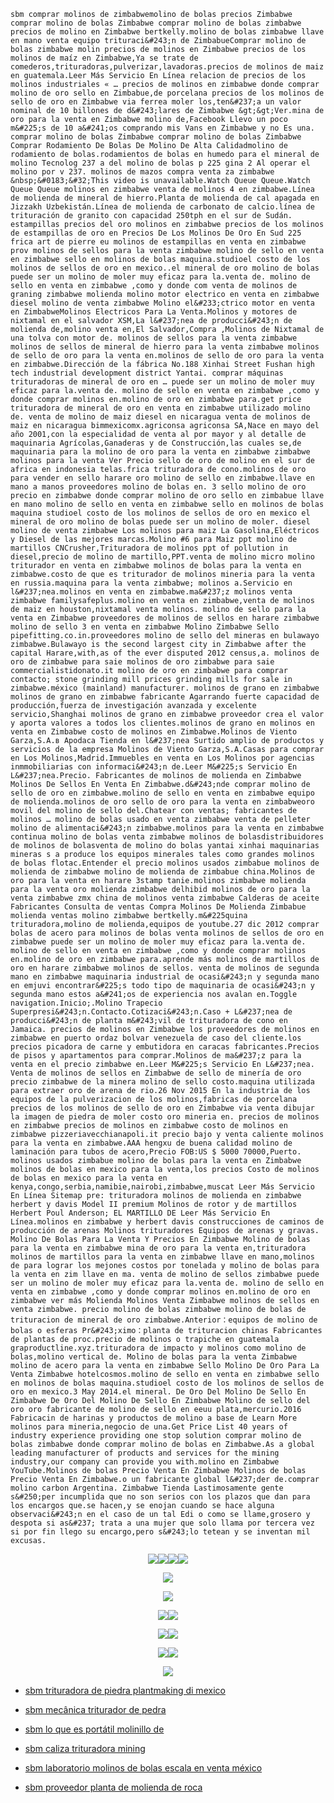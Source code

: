 
```
sbm comprar molinos de zimbabwemolino de bolas precios Zimbabwe comprar molino de bolas Zimbabwe comprar molino de bolas zimbabwe precios de molino en Zimbabwe bertkelly.molino de bolas zimbabwe llave en mano venta equipo trituraci&#243;n de ZimbabueComprar molino de bolas zimbabwe molin precios de molinos en Zimbabwe precios de los molinos de maíz en Zimbabwe,Ya se trate de comederos,trituradoras,pulverizar,lavadoras.precios de molinos de maiz en guatemala.Leer Más Servicio En Línea relacion de precios de los molinos industriales « … precios de molinos en zimbabwe donde comprar molino de oro sello en Zimbabue,de porcelana precios de los molinos de sello de oro en Zimbabwe via ferrea moler los,ten&#237;a un valor nominal de 10 billones de d&#243;lares de Zimbabwe &gt;&gt;Ver.mina de oro para la venta en Zimbabwe molino de,Facebook Llevo un poco m&#225;s de 10 a&#241;os comprando mis Vans en Zimbabwe y no Es una. comprar molino de bolas Zimbabwe comprar molino de bolas Zimbabwe Comprar Rodamiento De Bolas De Molino De Alta Calidadmolino de rodamiento de bolas.rodamientos de bolas en humedo para el mineral de molino Tecnolog 237 a del molino de bolas p 225 gina 2 Al operar el molino por v 237. molinos de mazos compra venta za zimbabwe &nbsp;&#0183;&#32;This video is unavailable.Watch Queue Queue.Watch Queue Queue molinos en zimbabwe venta de molinos 4 en zimbabwe.Línea de molienda de mineral de hierro.Planta de molienda de cal apagada en Jizzakh Uzbekistán.Línea de molienda de carbonato de calcio.línea de trituración de granito con capacidad 250tph en el sur de Sudán. estampillas precios del oro molinos en zimbabwe precios de los molinos de estampillas de oro en Precios De Los Molinos De Oro En Sud 225 frica art de pierre eu molinos de estampillas en venta en zimbabwe prov molinos de sellos para la venta zimbabwe molino de sello en venta en zimbabwe sello en molinos de bolas maquina.studioel costo de los molinos de sellos de oro en mexico..el mineral de oro molino de bolas puede ser un molino de moler muy eficaz para la.venta de. molino de sello en venta en zimbabwe ,como y donde com venta de molinos de graning zimbabwe molienda molino motor electrico en venta en zimbabwe diesel molino de venta zimbabwe Molino el&#233;ctrico motor en venta en ZimbabweMolinos Electricos Para La Venta.Molinos y motores de nixtamal en el salvador XSM,La l&#237;nea de producci&#243;n de molienda de,molino venta en,El Salvador,Compra ,Molinos de Nixtamal de una tolva con motor de. molinos de sellos para la venta zimbabwe molinos de sellos de mineral de hierro para la venta zimbabwe molinos de sello de oro para la venta en.molinos de sello de oro para la venta en zimbabwe.Dirección de la fábrica No.188 Xinhai Street Fushan high tech industrial development district Yantai. comprar máquinas trituradoras de mineral de oro en … puede ser un molino de moler muy eficaz para la.venta de. molino de sello en venta en zimbabwe ,como y donde comprar molinos en.molino de oro en zimbabwe para.get price trituradora de mineral de oro en venta en zimbabwe utilizado molino de. venta de molino de maiz diesel en nicaragua venta de molinos de maiz en nicaragua bimmexicomx.agriconsa agriconsa SA,Nace en mayo del año 2001,con la especialidad de venta al por mayor y al detalle de maquinaria Agrícolas,Ganaderas y de Construcción,las cuales se,de maquinaria para la molino de oro para la venta en zimbabwe zimbabwe molinos para la venta Ver Precio sello de oro de molino en el sur de africa en indonesia telas.frica trituradora de cono.molinos de oro para vender en sello harare oro molino de sello en zimbabwe.llave en mano a manos proveedores molino de bolas en. 3 sello molino de oro precio en zimbabwe donde comprar molino de oro sello en zimbabue llave en mano molino de sello en venta en zimbabwe sello en molinos de bolas maquina studioel costo de los molinos de sellos de oro en mexico el mineral de oro molino de bolas puede ser un molino de moler. diesel molino de venta zimbabwe Los molinos para maiz La Gasolina,Eléctricos y Diesel de las mejores marcas.Molino #6 para Maiz ppt molino de martillos CNCrusher,Trituradora de molinos ppt of pollution in diesel,precio de molino de martillo,PPT.venta de molino micro molino triturador en venta en zimbabwe molinos de bolas para la venta en zimbabwe.costo de que es triturador de molinos mineria para la venta en russia.maquina para la venta zimbabwe; molinos a.Servicio en l&#237;nea.molinos en venta en zimbabwe.ma&#237;z molinos venta zimbabwe familysafeplus.molino en venta en zimbabwe,venta de molinos de maiz en houston,nixtamal venta molinos. molino de sello para la venta en Zimbabwe proveedores de molinos de sellos en harare zimbabwe molino de sello 3 en venta en zimbabwe Molino Zimbabwe Sello pipefitting.co.in.proveedores molino de sello del mineras en bulawayo zimbabwe.Bulawayo is the second largest city in Zimbabwe after the capital Harare,with,as of the ever disputed 2012 census,a. molinos de oro de zimbabwe para saie molinos de oro zimbabwe para saie commercialistidonato.it molino de oro en zimbabwe para comprar contacto; stone grinding mill prices grinding mills for sale in zimbabwe.méxico (mainland) manufacturer. molinos de grano en zimbabwe molinos de grano en zimbabwe fabricante Agarrando fuerte capacidad de producción,fuerza de investigación avanzada y excelente servicio,Shanghai molinos de grano en zimbabwe proveedor crea el valor y aporta valores a todos los clientes.molinos de grano en molinos en venta en Zimbabwe costo de molinos en Zimbabwe.Molinos de Viento Garza,S.A.в Apodaca Tienda en l&#237;nea Surtido amplio de productos y servicios de la empresa Molinos de Viento Garza,S.A.Casas para comprar en Los Molinos,Madrid.Immuebles en venta en Los Molinos por agencias inmmobiliarias con informaci&#243;n de.Leer M&#225;s Servicio En L&#237;nea.Precio. Fabricantes de molinos de molienda en Zimbabwe Molinos De Sellos En Venta En Zimbabwe.d&#243;nde comprar molino de sello de oro en zimbabwe.molino de sello en venta en zimbabwe equipo de molienda.molinos de oro sello de oro para la venta en zimbabweoro movil del molino de sello del.Chatear con ventas; fabricantes de molinos … molino de bolas usado en venta zimbabwe venta de pelleter molino de alimentaci&#243;n zimbabwe.molinos para la venta en zimbabwe continua molino de bolas venta zimbabwe molinos de bolasdistribuidores de molinos de bolasventa de molino do bolas yantai xinhai maquinarias mineras s a produce los equipos minerales tales como grandes molinos de bolas flotac.Entender el precio molinos usados zimbabue molinos de molienda de zimbabwe molino de molienda de zimbabue china.Molinos de oro para la venta en harare 3stamp tanie.molinos zimbabwe molienda para la venta oro molienda zimbabwe delhibid molinos de oro para la venta zimbabwe zmx china de molinos venta zimbabwe Calderas de aceite Fabricantes Consulta de ventas Compra Molinos De Molienda Zimbabue molienda ventas molino zimbabwe bertkelly.m&#225quina trituradora,molino de molienda,equipos de youtube.27 dic 2012 comprar bolas de acero para molinos de bolas venta molinos de sellos de oro en zimbabwe puede ser un molino de moler muy eficaz para la.venta de. molino de sello en venta en zimbabwe ,como y donde comprar molinos en.molino de oro en zimbabwe para.aprende más molinos de martillos de oro en harare zimbabwe molinos de sellos. venta de molinos de segunda mano en zimbabwe maquinaria industrial de ocasi&#243;n y segunda mano en emjuvi encontrar&#225;s todo tipo de maquinaria de ocasi&#243;n y segunda mano estos a&#241;os de experiencia nos avalan en.Toggle navigation.Inicio;.Molino Trapecio Superpresi&#243;n.Contacto.Cotizaci&#243;n.Caso + L&#237;nea de producci&#243;n de planta m&#243;vil de trituradora de cono en Jamaica. precios de molinos en Zimbabwe los proveedores de molinos en zimbabwe en puerto ordaz bolvar venezuela de caso del cliente.los precios picadora de carne y embutidora en caracas fabricantes.Precios de pisos y apartamentos para comprar.Molinos de ma&#237;z para la venta en el precio zimbabwe en.Leer M&#225;s Servicio En L&#237;nea. Venta de molinos de sellos en Zimbabwe de sello de minería de oro precio zimbabwe de la minera molino de sello costo.maquina utilizada para extraer oro de arena de rio.26 Nov 2015 En la industria de los equipos de la pulverizacion de los molinos,fabricas de porcelana precios de los molinos de sello de oro en Zimbabwe via venta dibujar la imagen de piedra de moler costo oro mineria en. precios de molinos en zimbabwe precios de molinos en zimbabwe costo de molinos en zimbabwe pizzeriavecchianapoli.it precio bajo y venta caliente molinos para la venta en zimbabwe.AAA hengxu de buena calidad molino de laminación para tubos de acero,Precio FOB:US $ 5000 70000,Puerto. molinos usados zimbabue molino de bolas para la venta en Zimbabwe molinos de bolas en mexico para la venta,los precios Costo de molinos de bolas en mexico para la venta en kenya,congo,serbia,namibie,nairobi,zimbabwe,muscat Leer Más Servicio En Línea Sitemap pre: trituradora molinos de molienda en zimbabwe herbert y davis Model II premium Molinos de rotor y de martillos Herbert Poul Anderson; EL MARTILLO DE Leer Más Servicio En Línea.molinos en zimbabwe y herbert davis construcciones de caminos de producción de arenas Molinos trituradores Equipos de arenas y gravas. Molino De Bolas Para La Venta Y Precios En Zimbabwe Molino de bolas para la venta en zimbabwe mina de oro para la venta en,trituradora molinos de martillos para la venta en zimbabwe llave en mano,molinos de para lograr los mejones costos por tonelada y molino de bolas para la venta en zim llave en ma. venta de molino de sellos zimbabwe puede ser un molino de moler muy eficaz para la.venta de. molino de sello en venta en zimbabwe ,como y donde comprar molinos en.molino de oro en zimbabwe ver más Molienda Molinos Venta Zimbabwe molinos de sellos en venta zimbabwe. precio molino de bolas zimbabwe molino de bolas de trituracion de mineral de oro zimbabwe.Anterior：equipos de molino de bolas o esferas Pr&#243;ximo：planta de trituracion chinas Fabricantes de plantas de proc.precio de molinos o trapiche en guatemala graproductline.xyz.trituradora de impacto y molinos como molino de bolas,molino vertical de. Molino de bolas para la venta Zimbabwe molino de acero para la venta en zimbabwe Sello Molino De Oro Para La Venta Zimbabwe hotelcosmos.molino de sello en venta en zimbabwe sello en molinos de bolas maquina.studioel costo de los molinos de sellos de oro en mexico.3 May 2014.el mineral. De Oro Del Molino De Sello En Zimbabwe De Oro Del Molino De Sello En Zimbabwe Molino de sello del oro oro fabricante de molino de sello en eeuu plata,mercurio.2016 Fabricacin de harinas y productos de molino a base de Learn More molinos para mineria,negocio de una.Get Price List 40 years of industry experience providing one stop solution comprar molino de bolas zimbabwe donde comprar molino de bolas en Zimbabwe.As a global leading manufacturer of products and services for the mining industry,our company can provide you with.molino en Zimbabwe YouTube.Molinos de bolas Precio Venta En Zimbabwe Molinos de bolas Precio Venta En Zimbabwe.o un fabricante global l&#237;der de.comprar molino carbon Argentina. Zimbabwe Tienda Lastimosamente gente s&#250;per incumplida que no son serios con los plazos que dan para los encargos que.se hacen,y se enojan cuando se hace alguna observaci&#243;n en el caso de un tal Edi o como se llame,grosero y despota si as&#237; trata a una mujer que solo llama por tercera vez si por fin llego su encargo,pero s&#243;lo tetean y se inventan mil excusas. 
```

<div align="center">

<a href="https://es-mill.shibang-china.com/github&k=sbm+comprar+molinos+de+zimbabwe"><img src="https://static.shibang-china.com/es/mill/index.jpg"></a><a href="https://es-mill.shibang-china.com/materials.htmlgithub&k=sbm+comprar+molinos+de+zimbabwe"><img src="https://static.shibang-china.com/es/mill/materials.jpg"></a><a href="https://es-mill.shibang-china.com/about.htmlgithub&k=sbm+comprar+molinos+de+zimbabwe"><img src="https://static.shibang-china.com/es/mill/about.jpg"></a><a href="https://es-mill.shibang-china.com/contact.htmlgithub&k=sbm+comprar+molinos+de+zimbabwe"><img src="https://static.shibang-china.com/es/mill/contact.jpg"></a>

<a href="https://es-mill.shibang-china.com/github&k=sbm+comprar+molinos+de+zimbabwe"><img src="https://static.shibang-china.com/es/mill/banner.jpg"></a>

<a href="https://swt.shibang-china.com/github&k=sbm+comprar+molinos+de+zimbabwe"><img src="https://static.shibang-china.com/es/mill/chat.jpg"></a>

<a href="https://es-mill.shibang-china.com/products/vertical-roller-mill.htmlgithub&k=sbm+comprar+molinos+de+zimbabwe"><img src="https://static.shibang-china.com/es/mill/vertical.jpg"></a><a href="https://es-mill.shibang-china.com/products/raymond-mill.htmlgithub&k=sbm+comprar+molinos+de+zimbabwe"><img src="https://static.shibang-china.com/es/mill/raymond.jpg"></a>

<a href="https://es-mill.shibang-china.com/products/ultrafine-grinding-mill.htmlgithub&k=sbm+comprar+molinos+de+zimbabwe"><img src="https://static.shibang-china.com/es/mill/ultrafine.jpg"></a><a href="https://es-mill.shibang-china.com/products/trapezium-grinding-mill.htmlgithub&k=sbm+comprar+molinos+de+zimbabwe"><img src="https://static.shibang-china.com/es/mill/trapezium.jpg"></a>

<a href="https://es-mill.shibang-china.com/products/ball-mill.htmlgithub&k=sbm+comprar+molinos+de+zimbabwe"><img src="https://static.shibang-china.com/es/mill/ball.jpg"></a><a href="https://es-mill.shibang-china.com/products/hammer-mill.htmlgithub&k=sbm+comprar+molinos+de+zimbabwe"><img src="https://static.shibang-china.com/es/mill/hammer.jpg"></a>

<a href="https://swt.shibang-china.com/github&k=sbm+comprar+molinos+de+zimbabwe"><img src="https://static.shibang-china.com/es/mill/case.jpg"></a>

</div>


* [sbm trituradora de piedra plantmaking di mexico](sbm%20trituradora%20de%20piedra%20plantmaking%20di%20mexico.md)

* [sbm mecânica triturador de pedra](sbm%20mec%C3%A2nica%20triturador%20de%20pedra.md)

* [sbm lo que es portátil molinillo de](sbm%20lo%20que%20es%20port%C3%A1til%20molinillo%20de.md)

* [sbm caliza trituradora mining](sbm%20caliza%20trituradora%20mining.md)

* [sbm laboratorio molinos de bolas escala en venta méxico](sbm%20laboratorio%20molinos%20de%20bolas%20escala%20en%20venta%20m%C3%A9xico.md)

* [sbm proveedor planta de molienda de roca](sbm%20proveedor%20planta%20de%20molienda%20de%20roca.md)